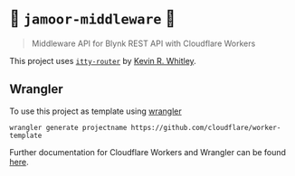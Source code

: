 # 👷 `jamoor-middleware` 🍄
> Middleware API for Blynk REST API with Cloudflare Workers

This project uses [`itty-router`](https://github.com/kwhitley/itty-router) by [Kevin R. Whitley](https://github.com/kwhitley).

## Wrangler

To use this project as template using [wrangler](https://github.com/nephertz/jamoor-middleware)

```
wrangler generate projectname https://github.com/cloudflare/worker-template
```

Further documentation for Cloudflare Workers and Wrangler can be found [here](https://developers.cloudflare.com/workers/).
